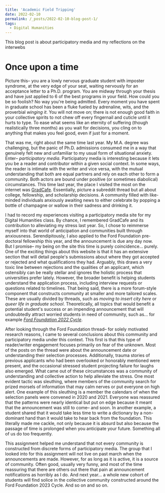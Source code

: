 ```yaml
---
title: 'Academic Field Tripping'
date: 2022-02-10
permalink: /_posts/2022-02-10-blog-post-1/
tags:
  - Digital Humanities
---
```


This blog post is about participatory media and my reflections on the interwebs

Once upon a time
======

Picture this– you are a lowly nervous graduate student with imposter syndrome, at the very edge of your seat, waiting nervously for an acceptance letter to a Ph.D. program. You are midway through your thesis and have just applied to 6 of the best programs in your field. How could you be so foolish? No way you're being admitted. Every moment you have spent in graduate school has been a fluke fueled by adrenaline, wits, and the proverbial *winging it*. You will not move on; there is not enough good faith in your collective spirits to not chew off every fingernail and cuticle until it hurts to type. To ease what seems like an eternity of suffering (though realistically three months) as you wait for decisions, you cling on to anything that makes you feel good, even if just for a moment.  

That was me, right about the same time last year. My M.A. degree was challenging, but the panic of Ph.D. admissions consumed me in a way that genuinely felt new and unfamiliar to my usual form of situational anxiety. Enter– *participatory media*. Participatory media is interesting because it lets you be a reader and contributor within a given social context. In some ways, the reader is intimate with the writer and vice versa, with the mutual understanding that both are equal partners and rely on each other to form a community. Both actors are bound under positive (or sometimes diabolical) circumstances. This time last year, the place I visited the most on the internet was [GradCafe](https://www.thegradcafe.com). Essentially, picture a subreddit thread but all about college, fellowship, and scholarship decisions. A community filled with like-minded individuals anxiously awaiting news to either celebrate by popping a bottle of champagne or wallow in their sadness and drinking it.

I had to record my experiences visiting a participatory media site for my Digital Humanities class. By chance, I remembered GradCafe and its contribution to alleviating my stress last year. So, I chose to reimmerse myself into that world of anticipation and communities built through anxiousness. Serendipitously, I also applied to the Ford Foundation pre-doctoral fellowship this year, and the announcement is due any day now. But  I promise– my being on the site this time is purely coincidence... purely. One of the exciting things about this website is that it has an extensive section that will detail people's submissions about where they got accepted or rejected and what qualifications they had. Arguably, this draws a very toxic line between rejections and the qualities of an applicant, which ostensibly can be really stellar and ignores the holistic process that universities prefer lately. However, the broader benefit is helping students understand the application process, including interview requests or questions related to timelines. That being said, there is a more forum-style component that constructs community at smaller and more tailored scales. These are usually divided by threads, such as *moving to insert city here* or *queer life in graduate school*. Theoretically, all topics that would benefit a potential student's success or an impending announcement that will undoubtedly attract worried students in need of community, such as... for example [*Ford Foundation 2022 Cycle*](https://forum.thegradcafe.com/topic/131264-2022-ford-fellowships/?tab=comments#comment-1058866697). 

After looking through the Ford Foundation thread– for solely motivated research reasons, I came to several conclusions about this community and participatory media under this context. This first is that this type of reader/writer engagement focuses primarily on fear of the unknown. Most of the posts on the thread were about the announcement date or understanding their selection processes. Additionally, trauma stories of previous applicants who had been overlooked or honorably mentioned were present, and the occasional stressed student projecting failure for laughs also emerged. What came out of these circumstances was a community of understanding and collective action to help alleviate the stress. One most evident tactic was sleuthing, where members of the community search for prized morsels of information that may calm nerves or put everyone on high alert. One example of this sleuthing is a member the calendars of when the selection panels were convened in 2020 and 2021. Everyone was reassured that the patterns were nearly identical but put on edge because it meant that the announcement was still to come– and soon. In another example, a student shared that it would take less time to write a dictionary by a non-dominant hand than it would take to hear back from the foundation. This literally made me cackle, not only because it is absurd but also because the passage of time is prolonged when you anticipate your future. Something all of us do too frequently.

This assignment helped me understand that not every community is constructed from discrete forms of participatory media. The group that I looked into for this assignment will not live on past march when the announcements are made. However, for as long as it is active, it is a source of community. Often good, usually very funny, and most of the time reassuring that there are others out there that pain at announcement notifications as horribly as I do. And next year... a whole new cohort of students will find solice in the collective community constructed around the Ford Foundation 2023 Cycle. And so on and so on.
